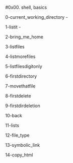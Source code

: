 #0x00. shell, basics

0-current_working_directory -

1-listit -

2-bring_me_home

3-listfiles 

4-listmorefiles

5-listfilesdigitonly

6-firstdirectory

7-movethatfile

8-firstdelete

9-firstdirdeletion

10-back

11-lists

12-file_type

13-symbolic_link

14-copy_html
